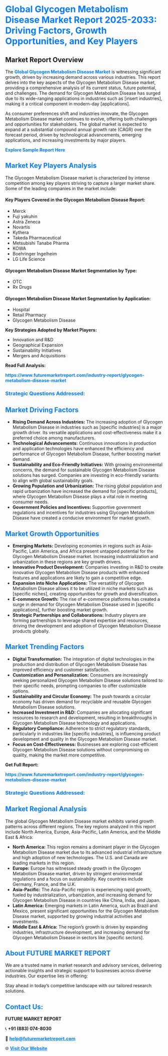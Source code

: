 <h1 style="color: #007BFF;">Global Glycogen Metabolism Disease Market Report 2025-2033: Driving Factors, Growth Opportunities, and Key Players</h1>

<section id="overview">
<h2>Market Report Overview</h2>
<p>The <a href="https://www.futuremarketreport.com/industry-report/glycogen-metabolism-disease-market" style="color: #007BFF; text-decoration: none;"><strong>Global Glycogen Metabolism Disease Market</strong></a> is witnessing significant growth, driven by increasing demand across various industries. This report delves into the key aspects of the Glycogen Metabolism Disease market, providing a comprehensive analysis of its current status, future potential, and challenges. The demand for Glycogen Metabolism Disease has surged due to its wide-ranging applications in industries such as [insert industries], making it a critical component in modern-day [applications].</p>
<p>As consumer preferences shift and industries innovate, the Glycogen Metabolism Disease market continues to evolve, offering both challenges and opportunities for stakeholders. The global market is expected to expand at a substantial compound annual growth rate (CAGR) over the forecast period, driven by technological advancements, emerging applications, and increasing investments by major players.</p>
</section>

<section id="overview">
<p><a href="https://www.futuremarketreport.com/request-sample/reportId=122638" style="color: #007BFF; text-decoration: none;"><strong>Explore Sample Report Here</strong></a></p>
</section>

<section id="key-players">
<h2 style="color: #007BFF;">Market Key Players Analysis</h2>
<p>The Glycogen Metabolism Disease market is characterized by intense competition among key players striving to capture a larger market share. Some of the leading companies in the market include:</p>
<h4>Key Players Covered in the Glycogen Metabolism Disease Report:</h4>
<ul><li>Merck</li><li>Fuji yakuhin</li><li>Astra Zeneca</li><li>Novartis</li><li>Kythera</li><li>Takeda Pharmaceutical</li><li>Metsubishi Tanabe Pharma</li><li>KOWA</li><li>Boehringer Ingelheim</li><li>LG Life Science</li></ul>
<h4>Glycogen Metabolism Disease Market Segmentation by Type:</h4>
<ul><li>OTC</li><li>Rx Drugs</li></ul>

<h4>Glycogen Metabolism Disease Market Segmentation by Application:</h4>
<ul><li>Hospital</li><li>Retail Pharmacy</li><li>Glycogen Metabolism Disease</li></ul>
<p><strong>Key Strategies Adopted by Market Players:</strong></p>
<ul>
<li>Innovation and R&D</li>
<li>Geographical Expansion</li>
<li>Sustainability Initiatives</li>
<li>Mergers and Acquisitions</li>
</ul>
</section>

<section>
<p><strong>Read Full Analysis: </strong></p><a href="https://www.futuremarketreport.com/industry-report/glycogen-metabolism-disease-market" style="color: #007BFF; text-decoration: none;"><strong>https://www.futuremarketreport.com/industry-report/glycogen-metabolism-disease-market</strong></a>
<h3 style="color: #007BFF;">Strategic Questions Addressed:</h3>
</section>

<section id="driving-factors">
<h2 style="color: #007BFF;">Market Driving Factors</h2>
<ul>
<li><strong>Rising Demand Across Industries:</strong> The increasing adoption of Glycogen Metabolism Disease in industries such as [specific industries] is a major growth driver. Its versatile applications and cost-effectiveness make it a preferred choice among manufacturers.</li>
<li><strong>Technological Advancements:</strong> Continuous innovations in production and application technologies have enhanced the efficiency and performance of Glycogen Metabolism Disease, further boosting market demand.</li>
<li><strong>Sustainability and Eco-Friendly Initiatives:</strong> With growing environmental concerns, the demand for sustainable Glycogen Metabolism Disease solutions has surged. Companies are investing in eco-friendly variants to align with global sustainability goals.</li>
<li><strong>Growing Population and Urbanization:</strong> The rising global population and rapid urbanization have increased the demand for [specific products], where Glycogen Metabolism Disease plays a vital role in meeting consumer needs.</li>
<li><strong>Government Policies and Incentives:</strong> Supportive government regulations and incentives for industries using Glycogen Metabolism Disease have created a conducive environment for market growth.</li>
</ul>
</section>

<section id="growth-opportunities">
<h2 style="color: #007BFF;">Market Growth Opportunities</h2>
<ul>
<li><strong>Emerging Markets:</strong> Developing economies in regions such as Asia-Pacific, Latin America, and Africa present untapped potential for the Glycogen Metabolism Disease market. Increasing industrialization and urbanization in these regions are key growth drivers.</li>
<li><strong>Innovative Product Development:</strong> Companies investing in R&D to create innovative Glycogen Metabolism Disease products with enhanced features and applications are likely to gain a competitive edge.</li>
<li><strong>Expansion into Niche Applications:</strong> The versatility of Glycogen Metabolism Disease allows it to be utilized in niche markets such as [specific niches], creating opportunities for growth and diversification.</li>
<li><strong>E-commerce Growth:</strong> The rise of e-commerce platforms has created a surge in demand for Glycogen Metabolism Disease used in [specific applications], further boosting market growth.</li>
<li><strong>Strategic Partnerships and Collaborations:</strong> Industry players are forming partnerships to leverage shared expertise and resources, driving the development and adoption of Glycogen Metabolism Disease products globally.</li>
</ul>
</section>

<section id="trending-factors">
<h2 style="color: #007BFF;">Market Trending Factors</h2>
<ul>
<li><strong>Digital Transformation:</strong> The integration of digital technologies in the production and distribution of Glycogen Metabolism Disease has improved efficiency and customer satisfaction.</li>
<li><strong>Customization and Personalization:</strong> Consumers are increasingly seeking personalized Glycogen Metabolism Disease solutions tailored to their specific needs, prompting companies to offer customizable options.</li>
<li><strong>Sustainability and Circular Economy:</strong> The push towards a circular economy has driven demand for recyclable and reusable Glycogen Metabolism Disease solutions.</li>
<li><strong>Increased Investment in R&D:</strong> Companies are allocating significant resources to research and development, resulting in breakthroughs in Glycogen Metabolism Disease technology and applications.</li>
<li><strong>Regulatory Compliance:</strong> Adherence to strict regulatory standards, particularly in industries like [specific industries], is influencing product development and quality in the Glycogen Metabolism Disease market.</li>
<li><strong>Focus on Cost-Effectiveness:</strong> Businesses are exploring cost-efficient Glycogen Metabolism Disease solutions without compromising on quality, making the market more competitive.</li>
</ul>
</section>

<section>
<p><strong>Get Full Report: </strong></p><a href="https://www.futuremarketreport.com/industry-report/glycogen-metabolism-disease-market" style="color: #007BFF; text-decoration: none;"><strong>https://www.futuremarketreport.com/industry-report/glycogen-metabolism-disease-market</strong></a>
<h3 style="color: #007BFF;">Strategic Questions Addressed:</h3>
</section>


<section id="regional-analysis">
<h2 style="color: #007BFF;">Market Regional Analysis</h2>
<p>The global Glycogen Metabolism Disease market exhibits varied growth patterns across different regions. The key regions analyzed in this report include North America, Europe, Asia-Pacific, Latin America, and the Middle East & Africa:</p>
<ul>
<li><strong>North America:</strong> This region remains a dominant player in the Glycogen Metabolism Disease market due to its advanced industrial infrastructure and high adoption of new technologies. The U.S. and Canada are leading markets in this region.</li>
<li><strong>Europe:</strong> Europe has witnessed steady growth in the Glycogen Metabolism Disease market, driven by stringent environmental regulations and a focus on sustainability. Key countries include Germany, France, and the U.K.</li>
<li><strong>Asia-Pacific:</strong> The Asia-Pacific region is experiencing rapid growth, fueled by industrialization, urbanization, and increasing demand for Glycogen Metabolism Disease in countries like China, India, and Japan.</li>
<li><strong>Latin America:</strong> Emerging markets in Latin America, such as Brazil and Mexico, present significant opportunities for the Glycogen Metabolism Disease market, supported by growing industrial activities and investments.</li>
<li><strong>Middle East & Africa:</strong> The region’s growth is driven by expanding industries, infrastructure development, and increasing demand for Glycogen Metabolism Disease in sectors like [specific sectors].</li>
</ul>
</section>

<footer>
<h2 style="color: #007BFF;">About FUTURE MARKET REPORT</h2>
<p>We are a trusted name in market research and advisory services, delivering actionable insights and strategic support to businesses across diverse industries. Our expertise lies in offering:</p>

<p>Stay ahead in today’s competitive landscape with our tailored research solutions.</p>

<h2 style="color: #007BFF;">Contact Us:</h2>
<p><strong>FUTURE MARKET REPORT</strong></p>
<p>📞 <strong>+91 (883) 074-8030</strong></p>
<p>📧 <strong><a href="mailto:help@futuremarketreport.com" style="color: #007BFF;">help@futuremarketreport.com</a></strong></p>
<p>🌐 <strong><a href="https://www.futuremarketreport.com/" style="color: #007BFF;">Visit Our Website</a></strong></p>
</footer>
